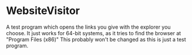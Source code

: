 # WebsiteVisitor
A test program which opens the links you give with the explorer you choose.
It just works for 64-bit systems, as it tries to find the browser at "Program Files (x86)" This
probably won't be changed as this is just a test program.
